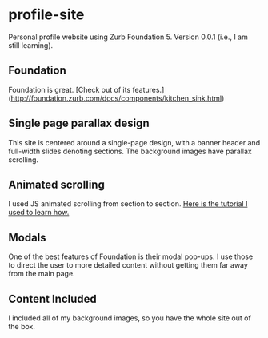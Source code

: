 # profile-site
Personal profile website using Zurb Foundation 5. Version 0.0.1 (i.e., I am still learning).

## Foundation
Foundation is great. [Check out of its features.] (http://foundation.zurb.com/docs/components/kitchen_sink.html)

## Single page parallax design
This site is centered around a single-page design, with a banner header and full-width slides denoting sections. The background images have parallax scrolling.

## Animated scrolling
I used JS animated scrolling from section to section.  [Here is the tutorial I used to learn how.](http://www.1stwebdesigner.com/create-scrolling-parallax-website/)

## Modals
One of the best features of Foundation is their modal pop-ups. I use those to direct the user to more detailed content without getting them far away from the main page.

## Content Included
I included all of my background images, so you have the whole site out of the box.
